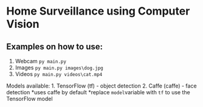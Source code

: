 # Home Surveillance using Computer Vision

## Examples on how to use:

1. Webcam
```py main.py```
2. Images
```py main.py images\dog.jpg```
3. Videos
```py main.py videos\cat.mp4```

Models available:
    1. TensorFlow (tf) - object detection
    2. Caffe (caffe) - face detection
*uses caffe by default
*replace `model`variable with `tf` to use the TensorFlow model
